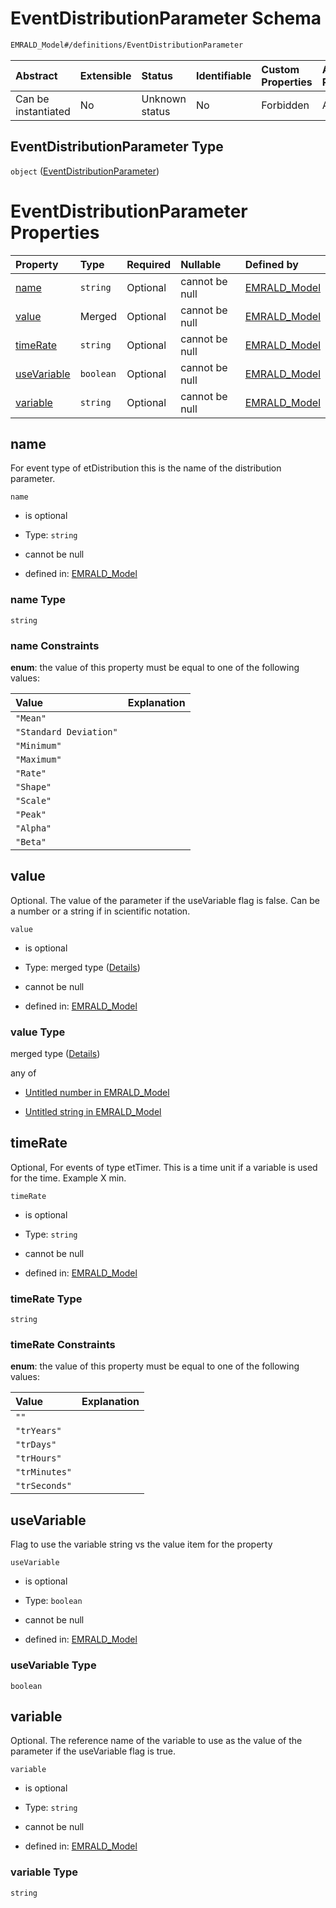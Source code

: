 # EventDistributionParameter Schema

```txt
EMRALD_Model#/definitions/EventDistributionParameter
```



| Abstract            | Extensible | Status         | Identifiable | Custom Properties | Additional Properties | Access Restrictions | Defined In                                                                                                    |
| :------------------ | :--------- | :------------- | :----------- | :---------------- | :-------------------- | :------------------ | :------------------------------------------------------------------------------------------------------------ |
| Can be instantiated | No         | Unknown status | No           | Forbidden         | Allowed               | none                | [EMRALD_JsonSchemaV3_0.json*](../../../../../Emrald-UI/out/EMRALD_JsonSchemaV3_0.json "open original schema") |

## EventDistributionParameter Type

`object` ([EventDistributionParameter](emrald_jsonschemav3\_0-definitions-eventdistributionparameter.md))

# EventDistributionParameter Properties

| Property                    | Type      | Required | Nullable       | Defined by                                                                                                                                                                           |
| :-------------------------- | :-------- | :------- | :------------- | :----------------------------------------------------------------------------------------------------------------------------------------------------------------------------------- |
| [name](#name)               | `string`  | Optional | cannot be null | [EMRALD_Model](emrald_jsonschemav3_0-definitions-eventdistributionparameter-properties-name.md "EMRALD_Model#/definitions/EventDistributionParameter/properties/name")               |
| [value](#value)             | Merged    | Optional | cannot be null | [EMRALD_Model](emrald_jsonschemav3_0-definitions-eventdistributionparameter-properties-value.md "EMRALD_Model#/definitions/EventDistributionParameter/properties/value")             |
| [timeRate](#timerate)       | `string`  | Optional | cannot be null | [EMRALD_Model](emrald_jsonschemav3_0-definitions-eventdistributionparameter-properties-timerate.md "EMRALD_Model#/definitions/EventDistributionParameter/properties/timeRate")       |
| [useVariable](#usevariable) | `boolean` | Optional | cannot be null | [EMRALD_Model](emrald_jsonschemav3_0-definitions-eventdistributionparameter-properties-usevariable.md "EMRALD_Model#/definitions/EventDistributionParameter/properties/useVariable") |
| [variable](#variable)       | `string`  | Optional | cannot be null | [EMRALD_Model](emrald_jsonschemav3_0-definitions-eventdistributionparameter-properties-variable.md "EMRALD_Model#/definitions/EventDistributionParameter/properties/variable")       |

## name

For event type of etDistribution this is the name of the distribution parameter.

`name`

*   is optional

*   Type: `string`

*   cannot be null

*   defined in: [EMRALD_Model](emrald_jsonschemav3\_0-definitions-eventdistributionparameter-properties-name.md "EMRALD_Model#/definitions/EventDistributionParameter/properties/name")

### name Type

`string`

### name Constraints

**enum**: the value of this property must be equal to one of the following values:

| Value                  | Explanation |
| :--------------------- | :---------- |
| `"Mean"`               |             |
| `"Standard Deviation"` |             |
| `"Minimum"`            |             |
| `"Maximum"`            |             |
| `"Rate"`               |             |
| `"Shape"`              |             |
| `"Scale"`              |             |
| `"Peak"`               |             |
| `"Alpha"`              |             |
| `"Beta"`               |             |

## value

Optional. The value of the parameter if the useVariable flag is false. Can be a number or a string if in scientific notation.

`value`

*   is optional

*   Type: merged type ([Details](emrald_jsonschemav3\_0-definitions-eventdistributionparameter-properties-value.md))

*   cannot be null

*   defined in: [EMRALD_Model](emrald_jsonschemav3\_0-definitions-eventdistributionparameter-properties-value.md "EMRALD_Model#/definitions/EventDistributionParameter/properties/value")

### value Type

merged type ([Details](emrald_jsonschemav3\_0-definitions-eventdistributionparameter-properties-value.md))

any of

*   [Untitled number in EMRALD_Model](emrald_jsonschemav3_0-definitions-eventdistributionparameter-properties-value-anyof-0.md "check type definition")

*   [Untitled string in EMRALD_Model](emrald_jsonschemav3_0-definitions-eventdistributionparameter-properties-value-anyof-1.md "check type definition")

## timeRate

Optional, For events of type etTimer. This is a time unit if a variable is used for the time. Example X min.

`timeRate`

*   is optional

*   Type: `string`

*   cannot be null

*   defined in: [EMRALD_Model](emrald_jsonschemav3\_0-definitions-eventdistributionparameter-properties-timerate.md "EMRALD_Model#/definitions/EventDistributionParameter/properties/timeRate")

### timeRate Type

`string`

### timeRate Constraints

**enum**: the value of this property must be equal to one of the following values:

| Value         | Explanation |
| :------------ | :---------- |
| `""`          |             |
| `"trYears"`   |             |
| `"trDays"`    |             |
| `"trHours"`   |             |
| `"trMinutes"` |             |
| `"trSeconds"` |             |

## useVariable

Flag to use the variable string vs the value item for the property

`useVariable`

*   is optional

*   Type: `boolean`

*   cannot be null

*   defined in: [EMRALD_Model](emrald_jsonschemav3\_0-definitions-eventdistributionparameter-properties-usevariable.md "EMRALD_Model#/definitions/EventDistributionParameter/properties/useVariable")

### useVariable Type

`boolean`

## variable

Optional. The reference name of the variable to use as the value of the parameter if the useVariable flag is true.

`variable`

*   is optional

*   Type: `string`

*   cannot be null

*   defined in: [EMRALD_Model](emrald_jsonschemav3\_0-definitions-eventdistributionparameter-properties-variable.md "EMRALD_Model#/definitions/EventDistributionParameter/properties/variable")

### variable Type

`string`
